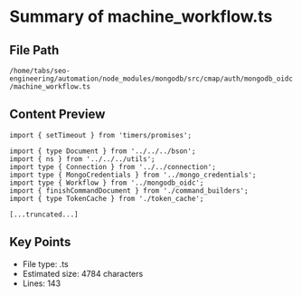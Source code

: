 # Summary of machine_workflow.ts
  
## File Path
`/home/tabs/seo-engineering/automation/node_modules/mongodb/src/cmap/auth/mongodb_oidc/machine_workflow.ts`

## Content Preview
```
import { setTimeout } from 'timers/promises';

import { type Document } from '../../../bson';
import { ns } from '../../../utils';
import type { Connection } from '../../connection';
import type { MongoCredentials } from '../mongo_credentials';
import type { Workflow } from '../mongodb_oidc';
import { finishCommandDocument } from './command_builders';
import { type TokenCache } from './token_cache';

[...truncated...]
```

## Key Points
- File type: .ts
- Estimated size: 4784 characters
- Lines: 143
